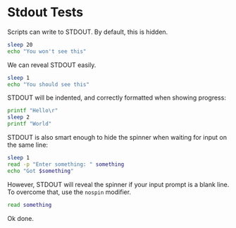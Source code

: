 # Stdout Tests

Scripts can write to STDOUT. By default, this is hidden.

``` bash nospin
sleep 20
echo "You won't see this"
```

We can reveal STDOUT easily.

``` bash stdout
sleep 1
echo "You should see this"
```

STDOUT will be indented, and correctly formatted when showing progress:

``` bash stdout
printf "Hello\r"
sleep 2
printf "World"
```


STDOUT is also smart enough to hide the spinner when waiting for input on the same line:

``` bash stdout
sleep 1
read -p "Enter something: " something
echo "Got $something"
```

However, STDOUT will reveal the spinner if your input prompt is a blank line. To overcome that, use the `nospin` modifier.

``` bash stdout nospin
read something
```

Ok done.

